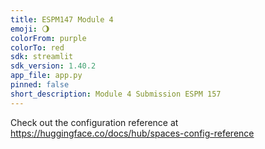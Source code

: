 ```yaml
---
title: ESPM147 Module 4
emoji: 🌖
colorFrom: purple
colorTo: red
sdk: streamlit
sdk_version: 1.40.2
app_file: app.py
pinned: false
short_description: Module 4 Submission ESPM 157
---
```


Check out the configuration reference at https://huggingface.co/docs/hub/spaces-config-reference
